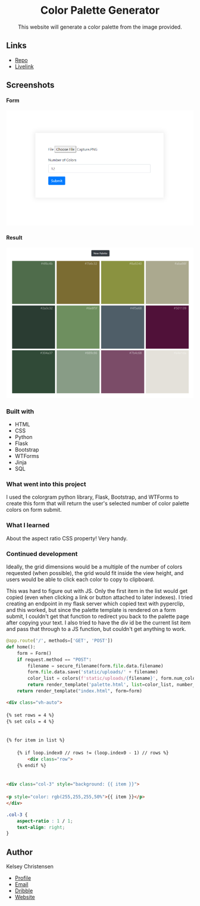 <h1 align="center">Color Palette Generator</h1>

<p align="center">
This website will generate a color palette from the image provided. </p>



## Links

- [Repo](https://github.com/kelseychristensen/Day-90-Color-Palette-Generator "palette")
- [Livelink](https://palette-generator.onrender.com/ "livelink")

## Screenshots

#### Form
![Full-Screen](1.PNG "Full-Screen")
#### Result
![Small-Screen](2.PNG "Sm-Screen")

### Built with

- HTML
- CSS
- Python
- Flask
- Bootstrap
- WTForms 
- Jinja
- SQL

### What went into this project

I used the colorgram python library, Flask, Bootstrap, and WTForms to create this form that will return the user's selected number of color palette colors on form submit. 

### What I learned

About the aspect ratio CSS property! Very handy. 

### Continued development

Ideally, the grid dimensions would be a multiple of the number of colors requested (when possible), the grid would fit inside the view height, and users would be able to click each color to copy to clipboard. 

This was hard to figure out with JS. Only the first item in the list would get copied (even when clicking a link or button attached to later indexes). I tried creating an endpoint in my flask server which copied text with pyperclip, and this worked, but since the palette template is rendered on a form submit, I couldn't get that function to redirect you back to the palette page after copying your text. I also tried to have the div id be the current list item and pass that through to a JS function, but couldn't get anything to work. 


```python
@app.route('/', methods=['GET', 'POST'])
def home():
    form = Form()
    if request.method == "POST":
        filename = secure_filename(form.file.data.filename)
        form.file.data.save('static/uploads/' + filename)
        color_list = colors(f'static/uploads/{filename}', form.num_colors.data)
        return render_template('palette.html', list=color_list, number_colors=form.num_colors.data)
    return render_template("index.html", form=form)
```
```html
<div class="vh-auto">

{% set rows = 4 %}
{% set cols = 4 %}


{% for item in list %}

    {% if loop.index0 // rows != (loop.index0 - 1) // rows %}
        <div class="row">
    {% endif %}


<div class="col-3" style="background: {{ item }}">

<p style="color: rgb(255,255,255,50%">{{ item }}</p>
</div>
```
```css
.col-3 {
    aspect-ratio : 1 / 1;
    text-align: right;
}
```
## Author

Kelsey Christensen

- [Profile](https://github.com/kelseychristensen "Kelsey Christensen")
- [Email](mailto:kelsey.c.christensen@gmail.com?subject=Hi "Hi!")
- [Dribble](https://dribbble.com/kelseychristensen "Hi!")
- [Website](http://kelseychristensen.com/ "Welcome")
